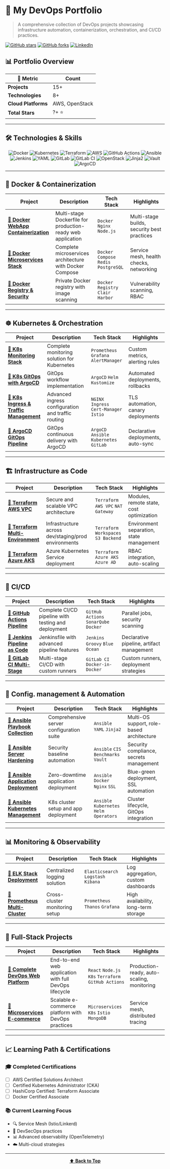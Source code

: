 # 🚀 My DevOps Portfolio

> A comprehensive collection of DevOps projects showcasing infrastructure automation, containerization, orchestration, and CI/CD practices.

[![GitHub stars](https://img.shields.io/github/stars/faresmergui/my-devops-portfolio?style=social)](https://github.com/faresmergui/my-devops-portfolio/stargazers)
[![GitHub forks](https://img.shields.io/github/forks/faresmergui/my-devops-portfolio?style=social)](https://github.com/username/devops-portfolio/network)
[![LinkedIn](https://img.shields.io/badge/LinkedIn-Connect-blue)](https://www.linkedin.com/in/fares-mergui/)

## 📊 Portfolio Overview

| 🎯 **Metric** | **Count** |
|---------------|-----------|
| **Projects** | 15+ |
| **Technologies** | 8+ |
| **Cloud Platforms** | AWS, OpenStack |
| **Total Stars** | ?+ ⭐ |

---

## 🛠️ Technologies & Skills

<div align="center">

![Docker](https://img.shields.io/badge/Docker-2496ED?style=for-the-badge&logo=docker&logoColor=white)
![Kubernetes](https://img.shields.io/badge/Kubernetes-326CE5?style=for-the-badge&logo=kubernetes&logoColor=white)
![Terraform](https://img.shields.io/badge/Terraform-7B42BC?style=for-the-badge&logo=terraform&logoColor=white)
![AWS](https://img.shields.io/badge/AWS-FF9900?style=for-the-badge&logo=amazonaws&logoColor=white)
![GitHub Actions](https://img.shields.io/badge/GitHub_Actions-2088FF?style=for-the-badge&logo=github-actions&logoColor=white)
![Ansible](https://img.shields.io/badge/Ansible-EE0000?style=for-the-badge&logo=ansible&logoColor=white)
![Jenkins](https://img.shields.io/badge/Jenkins-D24939?style=for-the-badge&logo=jenkins&logoColor=white)
![YAML](https://img.shields.io/badge/YAML-CB171E?style=for-the-badge&logo=yaml&logoColor=white)
![GitLab](https://img.shields.io/badge/GitLab-FCA326?style=for-the-badge&logo=gitlab&logoColor=white)
![GitLab CI](https://img.shields.io/badge/GitLab_CI-FCA326?style=for-the-badge&logo=gitlab&logoColor=white)
![OpenStack](https://img.shields.io/badge/OpenStack-ED1944?style=for-the-badge&logo=openstack&logoColor=white)
![Jinja2](https://img.shields.io/badge/Jinja2-B41717?style=for-the-badge&logo=jinja&logoColor=white)
![Vault](https://img.shields.io/badge/Vault-000000?style=for-the-badge&logo=vault&logoColor=white)
![ArgoCD](https://img.shields.io/badge/ArgoCD-EF7B4D?style=for-the-badge&logo=argo&logoColor=white)

</div>

---

## 🐳 Docker & Containerization

| **Project** | **Description** | **Tech Stack** | **Highlights** |
|-------------|-----------------|-----------------|----------------|
| **[🔗 Docker WebApp Containerization](https://github.com/username/docker-webapp-containerization)** | Multi-stage Dockerfile for production-ready web application | `Docker` `Nginx` `Node.js` | Multi-stage builds, security best practices |
| **[🔗 Docker Microservices Stack](https://github.com/username/docker-microservices-stack)** | Complete microservices architecture with Docker Compose | `Docker Compose` `Redis` `PostgreSQL` | Service mesh, health checks, networking |
| **[🔗 Docker Registry & Security](https://github.com/username/docker-registry-security)** | Private Docker registry with image scanning | `Docker Registry` `Clair` `Harbor` | Vulnerability scanning, RBAC |

---

## ☸️ Kubernetes & Orchestration

| **Project** | **Description** | **Tech Stack** | **Highlights** |
|-------------|-----------------|-----------------|----------------|
| **[🔗 K8s Monitoring Stack](https://github.com/username/k8s-monitoring-stack)** | Complete monitoring solution for Kubernetes | `Prometheus` `Grafana` `AlertManager` | Custom metrics, alerting rules |
| **[🔗 K8s GitOps with ArgoCD](https://github.com/username/k8s-gitops-argocd)** | GitOps workflow implementation | `ArgoCD` `Helm` `Kustomize` | Automated deployments, rollbacks |
| **[🔗 K8s Ingress & Traffic Management](https://github.com/username/k8s-ingress-traffic)** | Advanced ingress configuration and traffic routing | `NGINX Ingress` `Cert-Manager` `Istio` | TLS automation, canary deployments |
| **[🔗 ArgoCD GitOps Pipeline](https://github.com/username/argocd-gitops-pipeline)** | GitOps continuous delivery with ArgoCD | `ArgoCD` `Ansible` `Kubernetes` `GitLab` | Declarative deployments, auto-sync |

---

## 🏗️ Infrastructure as Code

| **Project** | **Description** | **Tech Stack** | **Highlights** |
|-------------|-----------------|-----------------|----------------|
| **[🔗 Terraform AWS VPC](https://github.com/username/terraform-aws-vpc)** | Secure and scalable VPC architecture | `Terraform` `AWS VPC` `NAT Gateway` | Modules, remote state, cost optimization |
| **[🔗 Terraform Multi-Environment](https://github.com/username/terraform-multi-env)** | Infrastructure across dev/staging/prod environments | `Terraform` `Workspaces` `S3 Backend` | Environment separation, state management |
| **[🔗 Terraform Azure AKS](https://github.com/username/terraform-azure-aks)** | Azure Kubernetes Service deployment | `Terraform` `Azure AKS` `Azure AD` | RBAC integration, auto-scaling |

---

## 🔄 CI/CD

| **Project** | **Description** | **Tech Stack** | **Highlights** |
|-------------|-----------------|-----------------|----------------|
| **[🔗 GitHub Actions Pipeline](https://github.com/username/github-actions-pipeline)** | Complete CI/CD pipeline with testing and deployment | `GitHub Actions` `SonarQube` `Docker` | Parallel jobs, security scanning |
| **[🔗 Jenkins Pipeline as Code](https://github.com/username/jenkins-pipeline-code)** | Jenkinsfile with advanced pipeline features | `Jenkins` `Groovy` `Blue Ocean` | Declarative pipeline, artifact management |
| **[🔗 GitLab CI Multi-Stage](https://github.com/username/gitlab-ci-multistage)** | Multi-stage CI/CD with custom runners | `GitLab CI` `Docker-in-Docker` | Custom runners, deployment strategies |

---

## 🔄 Config. management & Automation

| **Project** | **Description** | **Tech Stack** | **Highlights** |
|-------------|-----------------|-----------------|----------------|
| **[🔗 Ansible Playbook Collection](https://github.com/username/ansible-playbook-collection)** | Comprehensive server configuration suite | `Ansible` `YAML` `Jinja2` | Multi-OS support, role-based architecture |
| **[🔗 Ansible Server Hardening](https://github.com/username/ansible-server-hardening)** | Security baseline automation | `Ansible` `CIS Benchmarks` `Vault` | Security compliance, secrets management |
| **[🔗 Ansible Application Deployment](https://github.com/username/ansible-app-deployment)** | Zero-downtime application deployment | `Ansible` `Docker` `Nginx` `SSL` | Blue-green deployment, SSL automation |
| **[🔗 Ansible Kubernetes Management](https://github.com/username/ansible-k8s-management)** | K8s cluster setup and app deployment | `Ansible` `Kubernetes` `Helm` `Operators` | Cluster lifecycle, GitOps integration |

---

## 📊 Monitoring & Observability

| **Project** | **Description** | **Tech Stack** | **Highlights** |
|-------------|-----------------|-----------------|----------------|
| **[🔗 ELK Stack Deployment](https://github.com/username/elk-stack-deployment)** | Centralized logging solution | `Elasticsearch` `Logstash` `Kibana` | Log aggregation, custom dashboards |
| **[🔗 Prometheus Multi-Cluster](https://github.com/username/prometheus-multicluster)** | Cross-cluster monitoring setup | `Prometheus` `Thanos` `Grafana` | High availability, long-term storage |

---

## 🌟 Full-Stack Projects

| **Project** | **Description** | **Tech Stack** | **Highlights** |
|-------------|-----------------|-----------------|----------------|
| **[🔗 Complete DevOps Web Platform](https://github.com/username/complete-devops-platform)** | End-to-end web application with full DevOps lifecycle | `React` `Node.js` `K8s` `Terraform` `GitHub Actions` | Production-ready, auto-scaling, monitoring |
| **[🔗 Microservices E-commerce](https://github.com/username/microservices-ecommerce)** | Scalable e-commerce platform with DevOps practices | `Microservices` `K8s` `Istio` `MongoDB` | Service mesh, distributed tracing |

---

## 📈 Learning Path & Certifications

### 🎓 **Completed Certifications**
- [ ] AWS Certified Solutions Architect
- [ ] Certified Kubernetes Administrator (CKA)
- [ ] HashiCorp Certified: Terraform Associate
- [ ] Docker Certified Associate

### 📚 **Current Learning Focus**
- 🔍 Service Mesh (Istio/Linkerd)
- 🔐 DevSecOps practices
- 📊 Advanced observability (OpenTelemetry)
- ☁️ Multi-cloud strategies

---

<div align="center">

[⬆️ **Back to Top**](#my-devops-portfolio)

</div>
